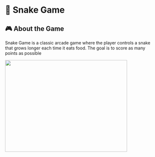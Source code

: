 # 🐍 Snake Game
## 🎮 About the Game
Snake Game is a classic arcade game where the player controls a snake that grows longer each time it eats food. The goal is to score as many points as possible 

<img src="https://github.com/Anastasiiiii/java-projects/blob/main/assets/snake-game3.gif?raw=true" width="400px" height="300px" />


